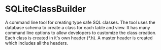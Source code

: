 # SQLiteClassBuilder
A command line tool for creating type safe SQL classes. The tool uses the database schema to create a class for each table and view. It has many command line options to allow developers to customize the class creation.
Each class is created in it's own header (*.h).  A master header is created which includes all the headers.
